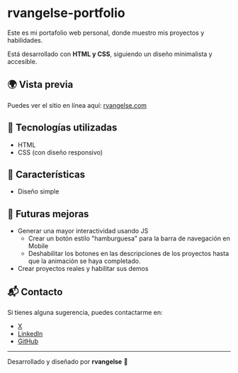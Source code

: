 # rvangelse-portfolio

Este es mi portafolio web personal, donde muestro mis proyectos y habilidades. 

Está desarrollado con **HTML y CSS**, siguiendo un diseño minimalista y accesible.  

## 🌍 Vista previa  
Puedes ver el sitio en línea aquí: [rvangelse.com](https://rvangelse.com/)  

## 📌 Tecnologías utilizadas  
- HTML  
- CSS (con diseño responsivo)  

## 🚀 Características  
- Diseño simple 

## 🔧 Futuras mejoras
- Generar una mayor interactividad usando JS
    - Crear un botón estilo "hamburguesa" para la barra de navegación en Mobile
    - Deshabilitar los botones en las descripciones de los proyectos hasta que la animación se haya completado.
- Crear proyectos reales y habilitar sus demos

## 📬 Contacto  
Si tienes alguna sugerencia, puedes contactarme en:  
- [X](https://x.com/rvangelse)  
- [LinkedIn](https://www.linkedin.com/in/rvangelse/)  
- [GitHub](https://github.com/rvangelse)  

---

Desarrollado y diseñado por **rvangelse** 🚀 